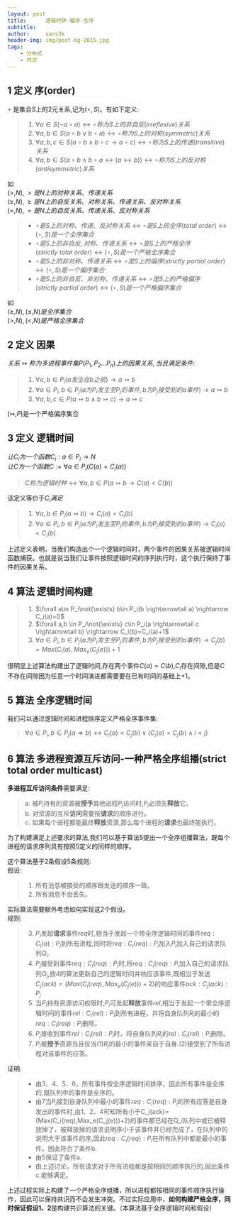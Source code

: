 ```yaml
---
layout: post
title:      逻辑时钟-偏序-全序
subtitle:   
author:     uans3k
header-img: img/post-bg-2015.jpg
tags:
    - 分布式
    - 共识
---
```


## 1 定义 序(order)  
$\circ$ 是集合$S$上的2元关系,记为$(\circ,S)$。有如下定义:  
> 1. $\forall a \in S(\neg a \circ a) \leftrightarrow \circ 称为S上的非自反(irreflexive)关系$  
> 2. $\forall a,b \in S(a \circ b \lor b \circ a)\leftrightarrow \circ 称为S上的对称(symmetric)关系$  
> 3. $\forall a,b,c \in S(a \circ b \land b \circ c\rightarrow a \circ c )\leftrightarrow \circ 称为S上的传递(transitive)关系$      
> 4. $\forall a,b \in S(a \circ b \land b \circ a\leftrightarrow (a \leftrightarrow b))\leftrightarrow \circ 称为S上的反对称(antisymmetric)关系$      

如   
$(>,N),>是N上的对称关系、传递关系$  
$(\ge,N),\ge 是N上的自反关系、对称关系、传递关系、反对称关系$  
$(=,N),=是N上的自反关系、传递关系、反对称关系$  

>- $\circ 是S上的对称、传递、反对称关系 \leftrightarrow \circ 是 S上的全序(total \  order) \leftrightarrow (\circ,S)是一个全序集合$  
>- $\circ 是S上的非自反,对称、传递关系 \leftrightarrow \circ 是 S上的严格全序(strictly \ total \  order) \leftrightarrow (\circ,S)是一个严格全序集合$
>- $\circ 是S上的非对称、传递关系 \leftrightarrow \circ 是 S上的偏序(strictly \ partial \  order) \leftrightarrow (\circ,S)是一个偏序集合$    
>- $\circ 是S上的非自反、非对称、传递关系 \leftrightarrow \circ 是 S上的严格偏序(strictly \ partial \  order)\leftrightarrow (\circ ,S)是一个严格偏序集合$  

如   
$(\ge,N),(\le,N)是全序集合$  
$(>,N),(<,N)是严格全序集合$  


## 2 定义 因果
$关系\rightarrowtail 称为多进程事件集P(P_1,P_2...P_n)上的因果关系,当且满足条件:$  
>1. $\forall a,b \in P_i(a发生在b之前) \rightarrow a\rightarrowtail b$
>2. $\forall a \in P_i,b \in P_j(a为P_i发生至P_j的事件,b为P_j接受到的a事件) \rightarrow a\rightarrowtail b$
>3. $\forall a,b,c \in P(a \rightarrowtail  b \land b \rightarrowtail c)\rightarrow a\rightarrowtail c$

$(\rightarrowtail,P)$是一个严格偏序集合


## 3 定义 逻辑时间
$让C_i 为一个函数 C_i:a \in P_i \rightarrow N$  
$让C为一个函数C:=\forall a\in P_i (C(a)=C_i(a))$  
> $C称为逻辑时种 \leftrightarrow \forall a,b \in P(a \rightarrowtail b  \rightarrow  C(a)<C(b))$

该定义等价于$C_i满足$
>1. $\forall a,b \in P_i (a \rightarrowtail b) \rightarrow C_i(a)<C_i(b)$
>2. $\forall a \in P_i,b \in P_j(a为P_i发生至P_j的事件,b为P_j接受到的a事件) \rightarrow C_i(a)<C_i(b)$

上述定义表明，当我们构造出个一个逻辑时间时，两个事件的因果关系被逻辑时间函数捕获。也就是说当我们让事件按照逻辑时间的序列执行时，这个执行保持了事件的因果关系。

## 4 算法 逻辑时间构建
>1. $\forall a\in P_i\not{\exists} b\in P_i(b \rightarrowtail a) \rightarrow C_i(a)=0$
>2. $\forall a,b \in P_i\not{\exists} c\in P_i(a \rightarrowtail c \rightarrowtail b) \rightarrow C_i(b)=C_i(a)+1$  
>3. $\forall a \in P_i,b \in P_j(a为P_i发生至P_j的事件,b为P_j接受到的a事件) \rightarrow C_j(b)=Max(C_i(a),Max_e(C_j(e)))+1$

很明显上述算法构建出了逻辑时间,存在两个事件$C(a)=C(b)$,$C_i$存在间隙,但是$C$不存在间隙因为任意一个时间演进都需要要在已有时间的基础上+1。

## 5 算法 全序逻辑时间
我们可以通过逻辑时间和进程排序定义严格全序事件集:  
> $\forall a \in P_i,b \in P_j(a\Rightarrow b) \leftrightarrow C_i(a)<C_j(b) \lor (C_i(a)=C_j(b)\land i<j)$  

## 6 算法 多进程资源互斥访问-一种严格全序组播(strict total order multicast)
**多进程互斥访问条件**需要满足:  
> a. 被$P_i$持有的资源被**授予**其他进程$P_j$访问时,$P_i$必须先**释放**它。  
> b. 对资源的互斥**访问**需要按**请求**的顺序进行。  
> c. 如果每个进程都能最终**释放**资源,那么每个进程的**请求**也最终能执行。  

为了构建满足上述要求的算法,我们可以基于算法5提出一个全序组播算法，既每个进程的请求序列具有按照5定义的同样的顺序。

这个算法基于2条假设5条规则:  
假设:   
> 1. 所有消息被接受的顺序跟发送的顺序一致。   
> 2. 所有消息不会丢失。  

实际算法需要额外考虑如何实现这2个假设。  
规则:      
> 3. $P_i$发起**请求**事件$req$时,相当于发起一个带全序逻辑时间的事件$req:C_i(a):P_i$到所有进程,同时将$req:C_i(req):P_i$加入$P_i$加入自己的请求队列$Q_i$.  
> 4. $P_j$接受到事件$req:C_i(req):P_i$时,将$req:C_i(req):P_i$加入自己的请求队列$Q_j$,按*4*的算法更新自己的逻辑时间并响应该事件,既相当于发送$C_j(ack)=(Max(C_i(req),Max_e(C_j(e)))+2)$的响应事件$ack:C_j(ack):P_j$    
> 5. 当$P_i$持有资源访问权限时,$P_i$可发起**释放**事件$rel$,相当于发起一个带全序逻辑时间的事件$rel:C_i(rel):P_i$到所有进程，并将自身队列$R_i$的最小的$req:C_i(req):P_i$删除。  
> 6. $P_j$接收到事件$rel:C_i(rel):P_i$时，将自身队列$R_j$的$rel:C_i(rel):P_i$删除。  
> 7. $P_i$被**授予**资源当且仅当(1)$R_j$的最小的事件来自于自身.(2)接受到了所有进程对该事件的应答。

证明:
>- 由3、4、5、6，所有事件按全序逻辑时间排序，因此所有事件是全序的,既队列中的事件是全序的。  
>- 由7当$P_i$接到自身队列中最小的事件$req:C_i(req):P_i$的所有应答是自身发出的事件时,由1、2、4可知所有小于C_j(ack)=(Max(C_i(req),Max_e(C_j(e)))+2)的事件都已经在Q_i队列中或已被释放掉了，被释放掉的请求说明序小于该事件并已经完成了，在队列中的说明大于该事件的序,因此$req:C_i(req):P_i$在所有队列中都是最小的事件。因此符合了条件b.   
>- 由5保证了条件a. 
>- 由上述讨论，所有请求对于所有进程都是按相同的顺序执行的,因此条件c.能够满足。

上述过程实际上构建了一个严格全序组播，所以进程都按相同的事件顺序执行操作，因此可以保持共识而不会发生冲突。不过实际应用中，**如何构建严格全序，同时保证假设1、2**是构建共识算法的关键。（本算法基于全序逻辑时间和假设）